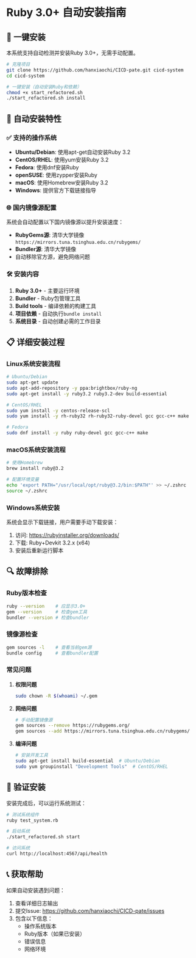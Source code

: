 # Ruby 3.0+ 自动安装指南

## 🚀 一键安装

本系统支持自动检测并安装Ruby 3.0+，无需手动配置。

```bash
# 克隆项目
git clone https://github.com/hanxiaochi/CICD-pate.git cicd-system
cd cicd-system

# 一键安装（自动安装Ruby和依赖）
chmod +x start_refactored.sh
./start_refactored.sh install
```

## 🔧 自动安装特性

### ✅ 支持的操作系统

- **Ubuntu/Debian**: 使用apt-get自动安装Ruby 3.2
- **CentOS/RHEL**: 使用yum安装Ruby 3.2
- **Fedora**: 使用dnf安装Ruby
- **openSUSE**: 使用zypper安装Ruby
- **macOS**: 使用Homebrew安装Ruby 3.2
- **Windows**: 提供官方下载链接指导

### 🌐 国内镜像源配置

系统会自动配置以下国内镜像源以提升安装速度：

- **RubyGems源**: 清华大学镜像 `https://mirrors.tuna.tsinghua.edu.cn/rubygems/`
- **Bundler源**: 清华大学镜像
- 自动移除官方源，避免网络问题

### 🛠️ 安装内容

1. **Ruby 3.0+** - 主要运行环境
2. **Bundler** - Ruby包管理工具
3. **Build tools** - 编译依赖的构建工具
4. **项目依赖** - 自动执行`bundle install`
5. **系统目录** - 自动创建必需的工作目录

## 📋 详细安装过程

### Linux系统安装流程

```bash
# Ubuntu/Debian
sudo apt-get update
sudo apt-add-repository -y ppa:brightbox/ruby-ng
sudo apt-get install -y ruby3.2 ruby3.2-dev build-essential

# CentOS/RHEL  
sudo yum install -y centos-release-scl
sudo yum install -y rh-ruby32 rh-ruby32-ruby-devel gcc gcc-c++ make

# Fedora
sudo dnf install -y ruby ruby-devel gcc gcc-c++ make
```

### macOS系统安装流程

```bash
# 使用Homebrew
brew install ruby@3.2

# 配置环境变量
echo 'export PATH="/usr/local/opt/ruby@3.2/bin:$PATH"' >> ~/.zshrc
source ~/.zshrc
```

### Windows系统安装

系统会显示下载链接，用户需要手动下载安装：

1. 访问: https://rubyinstaller.org/downloads/
2. 下载: Ruby+Devkit 3.2.x (x64)
3. 安装后重新运行脚本

## 🔍 故障排除

### Ruby版本检查

```bash
ruby --version    # 应显示3.0+
gem --version     # 检查gem工具
bundler --version # 检查bundler
```

### 镜像源检查

```bash
gem sources -l    # 查看当前gem源
bundle config     # 查看bundler配置
```

### 常见问题

1. **权限问题**
   ```bash
   sudo chown -R $(whoami) ~/.gem
   ```

2. **网络问题**
   ```bash
   # 手动配置镜像源
   gem sources --remove https://rubygems.org/
   gem sources --add https://mirrors.tuna.tsinghua.edu.cn/rubygems/
   ```

3. **编译问题**
   ```bash
   # 安装开发工具
   sudo apt-get install build-essential  # Ubuntu/Debian
   sudo yum groupinstall "Development Tools"  # CentOS/RHEL
   ```

## 🎯 验证安装

安装完成后，可以运行系统测试：

```bash
# 测试系统组件
ruby test_system.rb

# 启动系统
./start_refactored.sh start

# 访问系统
curl http://localhost:4567/api/health
```

## 📞 获取帮助

如果自动安装遇到问题：

1. 查看详细日志输出
2. 提交Issue: https://github.com/hanxiaochi/CICD-pate/issues
3. 包含以下信息：
   - 操作系统版本
   - Ruby版本（如果已安装）
   - 错误信息
   - 网络环境